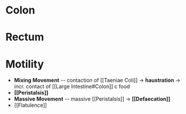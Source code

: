 # Colon
# Rectum

# Motility
- **Mixing Movement** -- contaction of [[Taeniae Coli]] -> **haustration** -> incr. contact of [[Large Intestine#Colon]] c food
- **[[Peristalsis]]**
- **Massive Movement** -- massive [[Peristalsis]] -> **[[Defaecation]]**
- [[Flatulence]]

